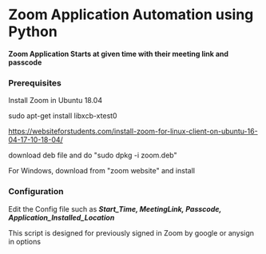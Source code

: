 # Zoom Application Automation using Python

__Zoom Application Starts at given time with their meeting link and passcode__

### Prerequisites

Install Zoom in Ubuntu 18.04

sudo apt-get install libxcb-xtest0

https://websiteforstudents.com/install-zoom-for-linux-client-on-ubuntu-16-04-17-10-18-04/

download deb file and do "sudo dpkg -i zoom.deb"

For Windows, download from "zoom website" and install

### Configuration

Edit the Config file such as ___Start_Time, MeetingLink, Passcode, Application_Installed_Location___

This script is designed for previously signed in Zoom by google or anysign in options

